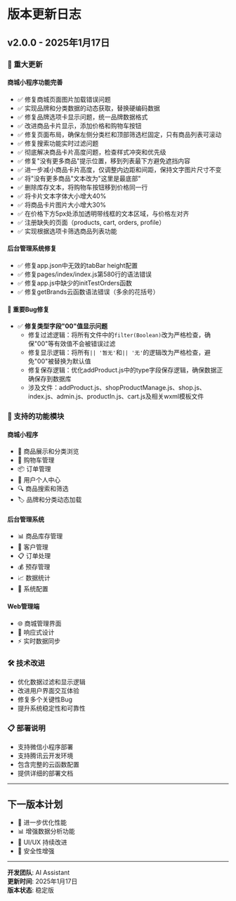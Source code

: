 # 版本更新日志

## v2.0.0 - 2025年1月17日

### 🎉 重大更新

#### 商城小程序功能完善
- ✅ 修复商城页面图片加载错误问题
- ✅ 实现品牌和分类数据的动态获取，替换硬编码数据
- ✅ 修复品牌选项卡显示问题，统一品牌数据格式
- ✅ 改进商品卡片显示，添加价格和购物车按钮
- ✅ 修复页面布局，确保左侧分类栏和顶部筛选栏固定，只有商品列表可滚动
- ✅ 修复搜索功能实时过滤问题
- ✅ 彻底解决商品卡片高度问题，检查样式冲突和优先级
- ✅ 修复"没有更多商品"提示位置，移到列表最下方避免遮挡内容
- ✅ 进一步减小商品卡片高度，仅调整内边距和间距，保持文字图片尺寸不变
- ✅ 将"没有更多商品"文本改为"这里是最底部"
- ✅ 删除库存文本，将购物车按钮移到价格同一行
- ✅ 将卡片文本字体大小增大40%
- ✅ 将商品卡片图片大小增大30%
- ✅ 在价格下方5px处添加透明带线框的文本区域，与价格左对齐
- ✅ 注册缺失的页面（products, cart, orders, profile）
- ✅ 实现根据选项卡筛选商品列表功能

#### 后台管理系统修复
- ✅ 修复app.json中无效的tabBar height配置
- ✅ 修复pages/index/index.js第580行的语法错误
- ✅ 修复app.js中缺少的initTestOrders函数
- ✅ 修复getBrands云函数语法错误（多余的花括号）

#### 🔧 重要Bug修复
- ✅ **修复类型字段"00"值显示问题**
  - 修复过滤逻辑：将所有文件中的`filter(Boolean)`改为严格检查，确保"00"等有效值不会被错误过滤
  - 修复显示逻辑：将所有`|| '暂无'`和`|| '无'`的逻辑改为严格检查，避免"00"被替换为默认值
  - 修复保存逻辑：优化addProduct.js中的type字段保存逻辑，确保数据正确保存到数据库
  - 涉及文件：addProduct.js、shopProductManage.js、shop.js、index.js、admin.js、productIn.js、cart.js及相关wxml模板文件

### 📱 支持的功能模块

#### 商城小程序
- 🏪 商品展示和分类浏览
- 🛒 购物车管理
- 📦 订单管理
- 👤 用户个人中心
- 🔍 商品搜索和筛选
- 🏷️ 品牌和分类动态加载

#### 后台管理系统
- 📊 商品库存管理
- 👥 客户管理
- 📋 订单处理
- 💰 预存管理
- 📈 数据统计
- 🔧 系统配置

#### Web管理端
- 🌐 商城管理界面
- 📱 响应式设计
- ⚡ 实时数据同步

### 🛠️ 技术改进
- 优化数据过滤和显示逻辑
- 改进用户界面交互体验
- 修复多个关键性Bug
- 提升系统稳定性和可靠性

### 📋 部署说明
- 支持微信小程序部署
- 支持腾讯云开发环境
- 包含完整的云函数配置
- 提供详细的部署文档

---

## 下一版本计划
- 🔄 进一步优化性能
- 📊 增强数据分析功能
- 🎨 UI/UX 持续改进
- 🔐 安全性增强

---

**开发团队**: AI Assistant  
**更新时间**: 2025年1月17日  
**版本状态**: 稳定版